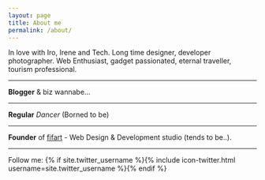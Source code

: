 ```yaml
---
layout: page
title: About me
permalink: /about/
---
```


In love with Iro, Irene and Tech. Long time designer, developer photographer. Web Enthusiast, gadget passionated, eternal traveller,
tourism professional.

---

**Blogger** & biz wannabe...

---

**Regular**  _Dancer_ (Borned to be) 

---

**Founder** of [fifart](http://fifart.net) - Web Design & Development studio (tends to be..).

---

Follow me: {% if site.twitter_username %}{% include icon-twitter.html username=site.twitter_username %}{% endif %}
